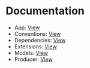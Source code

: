 # <a name='Documentation'></a>Documentation
- App:				[View](doc/app.md)
- Conventions:		[View](doc/conventions.md)
- Dependencies:		[View](doc/dependencies.md)
- Extensions:		[View](doc/extensions.md)
- Models:			[View](doc/models.md)
- Producer:			[View](doc/producer.md)
